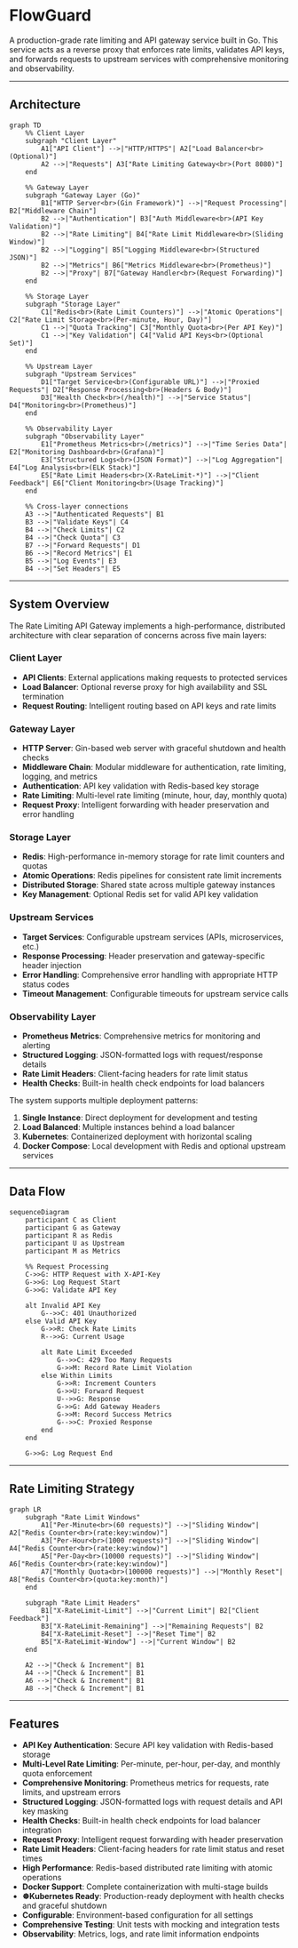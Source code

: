 # FlowGuard

A production-grade rate limiting and API gateway service built in Go. This service acts as a reverse proxy that enforces rate limits, validates API keys, and forwards requests to upstream services with comprehensive monitoring and observability.

---

## Architecture

```mermaid
graph TD
    %% Client Layer
    subgraph "Client Layer"
        A1["API Client"] -->|"HTTP/HTTPS"| A2["Load Balancer<br>(Optional)"]
        A2 -->|"Requests"| A3["Rate Limiting Gateway<br>(Port 8080)"]
    end

    %% Gateway Layer
    subgraph "Gateway Layer (Go)"
        B1["HTTP Server<br>(Gin Framework)"] -->|"Request Processing"| B2["Middleware Chain"]
        B2 -->|"Authentication"| B3["Auth Middleware<br>(API Key Validation)"]
        B2 -->|"Rate Limiting"| B4["Rate Limit Middleware<br>(Sliding Window)"]
        B2 -->|"Logging"| B5["Logging Middleware<br>(Structured JSON)"]
        B2 -->|"Metrics"| B6["Metrics Middleware<br>(Prometheus)"]
        B2 -->|"Proxy"| B7["Gateway Handler<br>(Request Forwarding)"]
    end

    %% Storage Layer
    subgraph "Storage Layer"
        C1["Redis<br>(Rate Limit Counters)"] -->|"Atomic Operations"| C2["Rate Limit Storage<br>(Per-minute, Hour, Day)"]
        C1 -->|"Quota Tracking"| C3["Monthly Quota<br>(Per API Key)"]
        C1 -->|"Key Validation"| C4["Valid API Keys<br>(Optional Set)"]
    end

    %% Upstream Layer
    subgraph "Upstream Services"
        D1["Target Service<br>(Configurable URL)"] -->|"Proxied Requests"| D2["Response Processing<br>(Headers & Body)"]
        D3["Health Check<br>(/health)"] -->|"Service Status"| D4["Monitoring<br>(Prometheus)"]
    end

    %% Observability Layer
    subgraph "Observability Layer"
        E1["Prometheus Metrics<br>(/metrics)"] -->|"Time Series Data"| E2["Monitoring Dashboard<br>(Grafana)"]
        E3["Structured Logs<br>(JSON Format)"] -->|"Log Aggregation"| E4["Log Analysis<br>(ELK Stack)"]
        E5["Rate Limit Headers<br>(X-RateLimit-*)"] -->|"Client Feedback"| E6["Client Monitoring<br>(Usage Tracking)"]
    end

    %% Cross-layer connections
    A3 -->|"Authenticated Requests"| B1
    B3 -->|"Validate Keys"| C4
    B4 -->|"Check Limits"| C2
    B4 -->|"Check Quota"| C3
    B7 -->|"Forward Requests"| D1
    B6 -->|"Record Metrics"| E1
    B5 -->|"Log Events"| E3
    B4 -->|"Set Headers"| E5
```

---

## System Overview

The Rate Limiting API Gateway implements a high-performance, distributed architecture with clear separation of concerns across five main layers:

### **Client Layer**

- **API Clients**: External applications making requests to protected services
- **Load Balancer**: Optional reverse proxy for high availability and SSL termination
- **Request Routing**: Intelligent routing based on API keys and rate limits

### **Gateway Layer**

- **HTTP Server**: Gin-based web server with graceful shutdown and health checks
- **Middleware Chain**: Modular middleware for authentication, rate limiting, logging, and metrics
- **Authentication**: API key validation with Redis-based key storage
- **Rate Limiting**: Multi-level rate limiting (minute, hour, day, monthly quota)
- **Request Proxy**: Intelligent forwarding with header preservation and error handling

### **Storage Layer**

- **Redis**: High-performance in-memory storage for rate limit counters and quotas
- **Atomic Operations**: Redis pipelines for consistent rate limit increments
- **Distributed Storage**: Shared state across multiple gateway instances
- **Key Management**: Optional Redis set for valid API key validation

### **Upstream Services**

- **Target Services**: Configurable upstream services (APIs, microservices, etc.)
- **Response Processing**: Header preservation and gateway-specific header injection
- **Error Handling**: Comprehensive error handling with appropriate HTTP status codes
- **Timeout Management**: Configurable timeouts for upstream service calls

### **Observability Layer**

- **Prometheus Metrics**: Comprehensive metrics for monitoring and alerting
- **Structured Logging**: JSON-formatted logs with request/response details
- **Rate Limit Headers**: Client-facing headers for rate limit status
- **Health Checks**: Built-in health check endpoints for load balancers

The system supports multiple deployment patterns:

1. **Single Instance**: Direct deployment for development and testing
2. **Load Balanced**: Multiple instances behind a load balancer
3. **Kubernetes**: Containerized deployment with horizontal scaling
4. **Docker Compose**: Local development with Redis and optional upstream services

---

## Data Flow

```mermaid
sequenceDiagram
    participant C as Client
    participant G as Gateway
    participant R as Redis
    participant U as Upstream
    participant M as Metrics

    %% Request Processing
    C->>G: HTTP Request with X-API-Key
    G->>G: Log Request Start
    G->>G: Validate API Key

    alt Invalid API Key
        G-->>C: 401 Unauthorized
    else Valid API Key
        G->>R: Check Rate Limits
        R-->>G: Current Usage

        alt Rate Limit Exceeded
            G-->>C: 429 Too Many Requests
            G->>M: Record Rate Limit Violation
        else Within Limits
            G->>R: Increment Counters
            G->>U: Forward Request
            U-->>G: Response
            G->>G: Add Gateway Headers
            G->>M: Record Success Metrics
            G-->>C: Proxied Response
        end
    end

    G->>G: Log Request End
```

---

## Rate Limiting Strategy

```mermaid
graph LR
    subgraph "Rate Limit Windows"
        A1["Per-Minute<br>(60 requests)"] -->|"Sliding Window"| A2["Redis Counter<br>(rate:key:window)"]
        A3["Per-Hour<br>(1000 requests)"] -->|"Sliding Window"| A4["Redis Counter<br>(rate:key:window)"]
        A5["Per-Day<br>(10000 requests)"] -->|"Sliding Window"| A6["Redis Counter<br>(rate:key:window)"]
        A7["Monthly Quota<br>(100000 requests)"] -->|"Monthly Reset"| A8["Redis Counter<br>(quota:key:month)"]
    end

    subgraph "Rate Limit Headers"
        B1["X-RateLimit-Limit"] -->|"Current Limit"| B2["Client Feedback"]
        B3["X-RateLimit-Remaining"] -->|"Remaining Requests"| B2
        B4["X-RateLimit-Reset"] -->|"Reset Time"| B2
        B5["X-RateLimit-Window"] -->|"Current Window"| B2
    end

    A2 -->|"Check & Increment"| B1
    A4 -->|"Check & Increment"| B1
    A6 -->|"Check & Increment"| B1
    A8 -->|"Check & Increment"| B1
```

---

## Features

- **API Key Authentication**: Secure API key validation with Redis-based storage
- **Multi-Level Rate Limiting**: Per-minute, per-hour, per-day, and monthly quota enforcement
- **Comprehensive Monitoring**: Prometheus metrics for requests, rate limits, and upstream errors
- **Structured Logging**: JSON-formatted logs with request details and API key masking
- **Health Checks**: Built-in health check endpoints for load balancer integration
- **Request Proxy**: Intelligent request forwarding with header preservation
- **Rate Limit Headers**: Client-facing headers for rate limit status and reset times
- **High Performance**: Redis-based distributed rate limiting with atomic operations
- **Docker Support**: Complete containerization with multi-stage builds
- **☸Kubernetes Ready**: Production-ready deployment with health checks and graceful shutdown
- **Configurable**: Environment-based configuration for all settings
- **Comprehensive Testing**: Unit tests with mocking and integration tests
- **Observability**: Metrics, logs, and rate limit information endpoints
